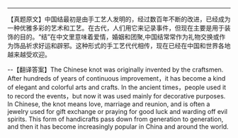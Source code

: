 ----

【真题原文】中国结最初是由手工艺人发明的，经过数百年不断的改进，已经成为一种优雅多彩的艺术和工艺。在古代，人们用它来记录事件，但现在主要是用于装饰的目的。“结”在中文里意味着爱情，婚姻和团聚,中国结常常作为礼物交换或作为饰品祈求好运和辟邪。这种形式的手工艺代代相传，现在已经在中国和世界各地越来越受欢迎。

--【翻译答案】The Chinese knot was originally invented by the craftsmen. After hundreds of years of continuous improvement，it has become a kind of elegant and colorful arts and crafts. In the ancient times，people used it to record the events，but now it was used mainly for decorative purposes. In Chinese, the knot means love, marriage and reunion, and is often a jewelry used for gift exchange or praying for good luck and warding off evil spirits. This form of handicrafts pass down from generation to generation, and then it has become increasingly popular in China and around the world.